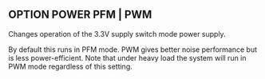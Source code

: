 ## OPTION POWER PFM | PWM

Changes operation of the 3.3V supply switch mode power supply.

By default this runs in PFM mode. PWM gives better noise performance but is less power-efficient. Note that under heavy load the system will run in PWM mode regardless of this setting.


